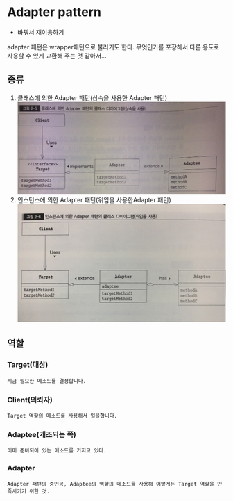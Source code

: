 
# Adapter pattern
- 바꿔서 재이용하기

adapter 패턴은 wrapper패턴으로 불리기도 한다.
무엇인가를 포장해서 다른 용도로 사용할 수 있게 교환해 주는 것 같아서...

## 종류
1. 클래스에 의한 Adapter 패턴(상속을 사용한 Adapter 패턴)
![클래스 다이어그램 01](./img/adapter01.jpg)
2. 인스턴스에 의한 Adapter 패턴(위임을 사용한Adapter 패턴)
![클래스 다이어그램 02](./img/adapter02.jpg)


## 역할
### Target(대상)
    지금 필요한 메소드를 결정합니다.
### Client(의뢰자)
    Target 역할의 메소드를 사용해서 일을합니다.
### Adaptee(개조되는 쪽)
    이미 준비되어 있는 메소드를 가지고 있다.
### Adapter
    Adapter 패턴의 중인공, Adaptee의 역할의 메소드를 사용해 어떻게든 Target 역할을 만족시키기 위한 것.




